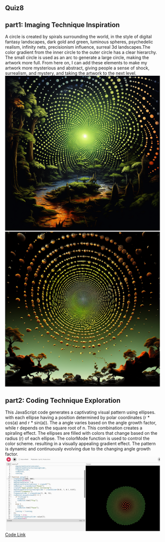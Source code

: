 ## Quiz8

## part1: Imaging Technique Inspiration
A circle is created by spirals surrounding the world, in the style of digital fantasy landscapes, dark gold and green, luminous spheres, psychedelic realism, infinity nets, precisionism influence, surreal 3d landscapes.The color gradient from the inner circle to the outer circle has a clear hierarchy. The small circle is used as an arc to generate a large circle, making the artwork more full. From here on, I can add these elements to make my artwork more mysterious and abstract, giving people a sense of shock, surrealism, and mystery, and taking the artwork to the next level. 
![image1](image1.png)
![image2](image2.png)

## part2: Coding Technique Exploration
This JavaScript code generates a captivating visual pattern using ellipses. 
 with each ellipse having a position determined by polar coordinates (r * cos(a) and r * sin(a)). The a angle varies based on the angle growth factor, while r depends on the square root of n. This combination creates a spiraling effect.
The ellipses are filled with colors that change based on the radius (r) of each ellipse. The colorMode function is used to control the color scheme. resulting in a visually appealing gradient effect.
 The pattern is dynamic and continuously evolving due to the changing angle growth factor.
![exampleCode](exampleCode.jpg) 
[Code Link](https://editor.p5js.org/NC_Productions/sketches/Ui4ns_1c-)
